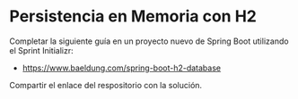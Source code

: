 # Persistencia en Memoria con H2
Completar la siguiente guía en un proyecto nuevo de Spring Boot utilizando el Sprint Initializr:
* https://www.baeldung.com/spring-boot-h2-database

Compartir el enlace del respositorio con la solución.
